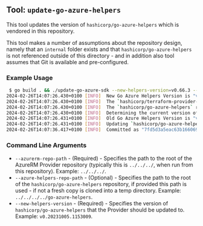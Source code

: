 ## Tool: `update-go-azure-helpers`

This tool updates the version of `hashicorp/go-azure-helpers` which is vendored in this repository.

This tool makes a number of assumptions about the repository design, namely that an `internal` folder exists and that `hashicorp/go-azure-helpers` is not referenced outside of this directory - and in addition also tool assumes that Git is available and pre-configured.

### Example Usage

```bash
 $ go build . && ./update-go-azure-sdk --new-helpers-version=v0.66.3 --azurerm-repo-path=../../../ --azure-helpers-repo-path=../../../../go-azure-helpers
2024-02-26T14:07:26.430+0100 [INFO]  New Go Azure Helpers Version is "v0.66.3"
2024-02-26T14:07:26.430+0100 [INFO]  The `hashicorp/terraform-provider-azurerm` repository is located at "../../../"
2024-02-26T14:07:26.430+0100 [INFO]  The `hashicorp/go-azure-helpers` repository is located at "../../../../go-azure-helpers"
2024-02-26T14:07:26.430+0100 [INFO]  Determining the current version of `hashicorp/go-azure-helpers` being used..
2024-02-26T14:07:26.431+0100 [INFO]  Old Go Azure Helpers Version is "v0.66.2"
2024-02-26T14:07:26.431+0100 [INFO]  Updating `hashicorp/go-azure-helpers`..
2024-02-26T14:07:36.417+0100 [INFO]  Committed as "7fd5d3a5eac63b1660690ecb9579b88340ac776b"
```

### Command Line Arguments

* `--azurerm-repo-path` - (Required) - Specifies the path to the root of the AzureRM Provider repository (typically this is `../../../`, when run from this repository). Example: `../../../`.
* `--azure-helpers-repo-path` - (Optional) - Specifies the path to the root of the `hashicorp/go-azure-helpers` repository, if provided this path is used - if not a fresh copy is cloned into a temp directory. Example: `../../../../go-azure-helpers`.
* `--new-helpers-version` - (Required) - Specifies the version of `hashicorp/go-azure-helpers` that the Provider should be updated to. Example: `v0.20231005.1153009`.
